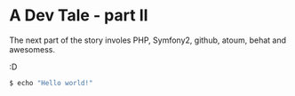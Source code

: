 # A Dev Tale - part II


The next part of the story involes PHP, Symfony2, github, atoum, behat and awesomess.

:D

```bash
$ echo "Hello world!"
```
